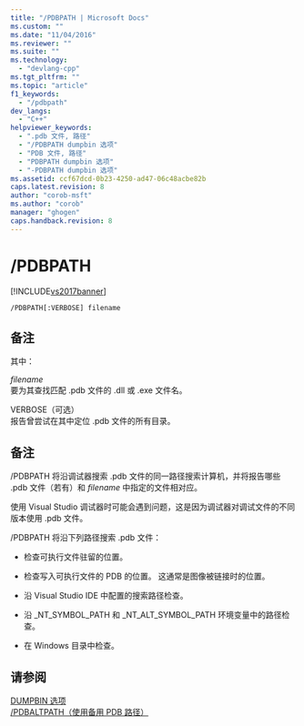 ```yaml
---
title: "/PDBPATH | Microsoft Docs"
ms.custom: ""
ms.date: "11/04/2016"
ms.reviewer: ""
ms.suite: ""
ms.technology: 
  - "devlang-cpp"
ms.tgt_pltfrm: ""
ms.topic: "article"
f1_keywords: 
  - "/pdbpath"
dev_langs: 
  - "C++"
helpviewer_keywords: 
  - ".pdb 文件, 路径"
  - "/PDBPATH dumpbin 选项"
  - "PDB 文件, 路径"
  - "PDBPATH dumpbin 选项"
  - "-PDBPATH dumpbin 选项"
ms.assetid: ccf67dcd-0b23-4250-ad47-06c48acbe82b
caps.latest.revision: 8
author: "corob-msft"
ms.author: "corob"
manager: "ghogen"
caps.handback.revision: 8
---
```

# /PDBPATH
[!INCLUDE[vs2017banner](../../assembler/inline/includes/vs2017banner.md)]

```  
/PDBPATH[:VERBOSE] filename  
```  
  
## 备注  
 其中：  
  
 *filename*  
 要为其查找匹配 .pdb 文件的 .dll 或 .exe 文件名。  
  
 VERBOSE（可选）  
 报告曾尝试在其中定位 .pdb 文件的所有目录。  
  
## 备注  
 \/PDBPATH 将沿调试器搜索 .pdb 文件的同一路径搜索计算机，并将报告哪些 .pdb 文件（若有）和 *filename* 中指定的文件相对应。  
  
 使用 Visual Studio 调试器时可能会遇到问题，这是因为调试器对调试文件的不同版本使用 .pdb 文件。  
  
 \/PDBPATH 将沿下列路径搜索 .pdb 文件：  
  
-   检查可执行文件驻留的位置。  
  
-   检查写入可执行文件的 PDB 的位置。  这通常是图像被链接时的位置。  
  
-   沿 Visual Studio IDE 中配置的搜索路径检查。  
  
-   沿 \_NT\_SYMBOL\_PATH 和 \_NT\_ALT\_SYMBOL\_PATH 环境变量中的路径检查。  
  
-   在 Windows 目录中检查。  
  
## 请参阅  
 [DUMPBIN 选项](../../build/reference/dumpbin-options.md)   
 [\/PDBALTPATH（使用备用 PDB 路径）](../../build/reference/pdbaltpath-use-alternate-pdb-path.md)